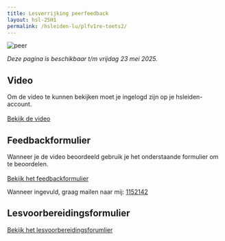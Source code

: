 ```yaml
---
title: Lesverrijking peerfeedback
layout: hsl-25H1
permalink: /hsleiden-lu/plfv1re-toets2/
---
```

![peer](https://www.veggipedia.nl/assets/Uploads/Products/1667de63a9/Conference-peer-fruit-veggipedia.jpg)

*Deze pagina is beschikbaar t/m vrijdag 23 mei 2025.*

## Video
Om de video te kunnen bekijken moet je ingelogd zijn op je hsleiden-account.<br><br>
<a href="https://hogeschoolleiden-my.sharepoint.com/personal/s1152142_student_hsleiden_nl/_layouts/15/guestaccess.aspx?share=ETkc3DjX6LBLptHCun1BACYBYT6Th4CpR-295wuacYH3mw&nav=eyJyZWZlcnJhbEluZm8iOnsicmVmZXJyYWxBcHAiOiJPbmVEcml2ZUZvckJ1c2luZXNzIiwicmVmZXJyYWxBcHBQbGF0Zm9ybSI6IldlYiIsInJlZmVycmFsTW9kZSI6InZpZXciLCJyZWZlcnJhbFZpZXciOiJNeUZpbGVzTGlua0NvcHkifX0&e=nUZzn0" class="button-fw" target="_blank">Bekijk de video</a><br>

## Feedbackformulier
Wanneer je de video beoordeeld gebruik je het onderstaande formulier om te beoordelen. <br><br>
<a href="https://bron.kevin51.nl/media/hsleiden/2425-plfv1re-02-feedbackformulier.pdf" class="button-fw" target="_blank">Bekijk het feedbackformulier</a><br>

Wanneer ingevuld, graag mailen naar mij: <a href="mailto:s1152142@student.hsleiden.nl" class="button" style="vertical-align: right;">1152142</a>

## Lesvoorbereidingsformulier
<a href="https://hogeschoolleiden-my.sharepoint.com/personal/s1152142_student_hsleiden_nl/_layouts/15/guestaccess.aspx?share=Ef5avH-qTiFGsBo15QtayhMB7FzMZ8IfV0n_OobGKfyPzg&e=cjboo1" class="button-fw" target="_blank">Bekijk het lesvoorbereidingsforumlier</a><br>